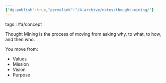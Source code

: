 ```yaml
---
{"dg-publish":true,"permalink":"/4-archive/notes/thought-mining/"}
---
```


tags:: #a/concept 

Thought Mining is the process of moving from asking why, to what, to how, and then who.

You move from:
- Values
- Mission
- Vision
- Purpose
